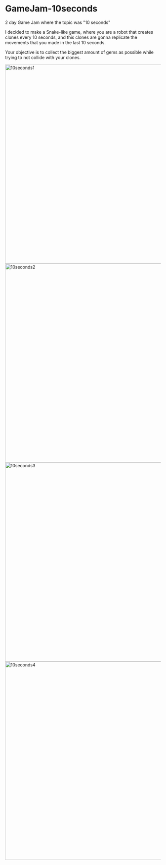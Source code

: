 # GameJam-10seconds

2 day Game Jam where the topic was "10 seconds"

I decided to make a Snake-like game, where you are a robot that creates clones every 10 seconds, 
and this clones are gonna replicate the movements that you made in the last 10 seconds.

Your objective is to collect the biggest amount of gems as possible while trying to not collide with
your clones.

<img width="642" alt="10seconds1" src="https://user-images.githubusercontent.com/59695404/170834768-934bd9e7-7b1e-4c95-b55f-3d72f1d759ae.png">
<img width="640" alt="10seconds2" src="https://user-images.githubusercontent.com/59695404/170834770-d08f974a-b2a2-4906-b9ce-fd5e538e4411.png">
<img width="642" alt="10seconds3" src="https://user-images.githubusercontent.com/59695404/170834771-b2b261dc-279f-40f0-bffa-6e0a5b5dd077.png">
<img width="639" alt="10seconds4" src="https://user-images.githubusercontent.com/59695404/170834772-2dfb60f8-f21c-49c8-9858-dfea7fb655fe.png">
